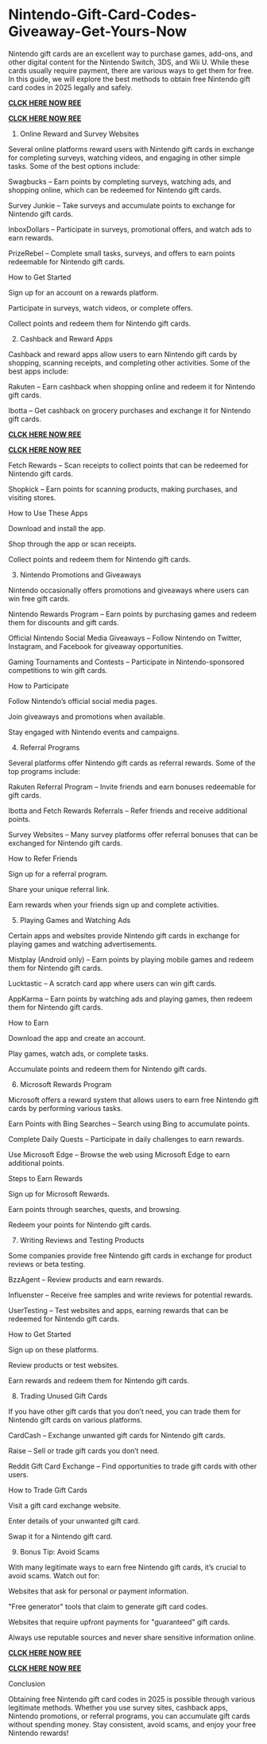 # Nintendo-Gift-Card-Codes-Giveaway-Get-Yours-Now
Nintendo gift cards are an excellent way to purchase games, add-ons, and other digital content for the Nintendo Switch, 3DS, and Wii U. While these cards usually require payment, there are various ways to get them for free. In this guide, we will explore the best methods to obtain free Nintendo gift card codes in 2025 legally and safely.

**[CLCK HERE NOW REE](https://tinyurl.com/nintendocard20)**

**[CLCK HERE NOW REE](https://tinyurl.com/nintendocard20)**

1. Online Reward and Survey Websites

Several online platforms reward users with Nintendo gift cards in exchange for completing surveys, watching videos, and engaging in other simple tasks. Some of the best options include:

Swagbucks – Earn points by completing surveys, watching ads, and shopping online, which can be redeemed for Nintendo gift cards.

Survey Junkie – Take surveys and accumulate points to exchange for Nintendo gift cards.

InboxDollars – Participate in surveys, promotional offers, and watch ads to earn rewards.

PrizeRebel – Complete small tasks, surveys, and offers to earn points redeemable for Nintendo gift cards.

How to Get Started

Sign up for an account on a rewards platform.

Participate in surveys, watch videos, or complete offers.

Collect points and redeem them for Nintendo gift cards.

2. Cashback and Reward Apps

Cashback and reward apps allow users to earn Nintendo gift cards by shopping, scanning receipts, and completing other activities. Some of the best apps include:

Rakuten – Earn cashback when shopping online and redeem it for Nintendo gift cards.

Ibotta – Get cashback on grocery purchases and exchange it for Nintendo gift cards.

**[CLCK HERE NOW REE](https://tinyurl.com/nintendocard20)**

**[CLCK HERE NOW REE](https://tinyurl.com/nintendocard20)**

Fetch Rewards – Scan receipts to collect points that can be redeemed for Nintendo gift cards.

Shopkick – Earn points for scanning products, making purchases, and visiting stores.

How to Use These Apps

Download and install the app.

Shop through the app or scan receipts.

Collect points and redeem them for Nintendo gift cards.

3. Nintendo Promotions and Giveaways

Nintendo occasionally offers promotions and giveaways where users can win free gift cards.

Nintendo Rewards Program – Earn points by purchasing games and redeem them for discounts and gift cards.

Official Nintendo Social Media Giveaways – Follow Nintendo on Twitter, Instagram, and Facebook for giveaway opportunities.

Gaming Tournaments and Contests – Participate in Nintendo-sponsored competitions to win gift cards.

How to Participate

Follow Nintendo’s official social media pages.

Join giveaways and promotions when available.

Stay engaged with Nintendo events and campaigns.

4. Referral Programs

Several platforms offer Nintendo gift cards as referral rewards. Some of the top programs include:

Rakuten Referral Program – Invite friends and earn bonuses redeemable for gift cards.

Ibotta and Fetch Rewards Referrals – Refer friends and receive additional points.

Survey Websites – Many survey platforms offer referral bonuses that can be exchanged for Nintendo gift cards.

How to Refer Friends

Sign up for a referral program.

Share your unique referral link.

Earn rewards when your friends sign up and complete activities.

5. Playing Games and Watching Ads

Certain apps and websites provide Nintendo gift cards in exchange for playing games and watching advertisements.

Mistplay (Android only) – Earn points by playing mobile games and redeem them for Nintendo gift cards.

Lucktastic – A scratch card app where users can win gift cards.

AppKarma – Earn points by watching ads and playing games, then redeem them for Nintendo gift cards.

How to Earn

Download the app and create an account.

Play games, watch ads, or complete tasks.

Accumulate points and redeem them for Nintendo gift cards.

6. Microsoft Rewards Program

Microsoft offers a reward system that allows users to earn free Nintendo gift cards by performing various tasks.

Earn Points with Bing Searches – Search using Bing to accumulate points.

Complete Daily Quests – Participate in daily challenges to earn rewards.

Use Microsoft Edge – Browse the web using Microsoft Edge to earn additional points.

Steps to Earn Rewards

Sign up for Microsoft Rewards.

Earn points through searches, quests, and browsing.

Redeem your points for Nintendo gift cards.

7. Writing Reviews and Testing Products

Some companies provide free Nintendo gift cards in exchange for product reviews or beta testing.

BzzAgent – Review products and earn rewards.

Influenster – Receive free samples and write reviews for potential rewards.

UserTesting – Test websites and apps, earning rewards that can be redeemed for Nintendo gift cards.

How to Get Started

Sign up on these platforms.

Review products or test websites.

Earn rewards and redeem them for Nintendo gift cards.

8. Trading Unused Gift Cards

If you have other gift cards that you don’t need, you can trade them for Nintendo gift cards on various platforms.

CardCash – Exchange unwanted gift cards for Nintendo gift cards.

Raise – Sell or trade gift cards you don’t need.

Reddit Gift Card Exchange – Find opportunities to trade gift cards with other users.

How to Trade Gift Cards

Visit a gift card exchange website.

Enter details of your unwanted gift card.

Swap it for a Nintendo gift card.

9. Bonus Tip: Avoid Scams

With many legitimate ways to earn free Nintendo gift cards, it’s crucial to avoid scams. Watch out for:

Websites that ask for personal or payment information.

"Free generator" tools that claim to generate gift card codes.

Websites that require upfront payments for "guaranteed" gift cards.

Always use reputable sources and never share sensitive information online.

**[CLCK HERE NOW REE](https://tinyurl.com/nintendocard20)**

**[CLCK HERE NOW REE](https://tinyurl.com/nintendocard20)**

Conclusion

Obtaining free Nintendo gift card codes in 2025 is possible through various legitimate methods. Whether you use survey sites, cashback apps, Nintendo promotions, or referral programs, you can accumulate gift cards without spending money. Stay consistent, avoid scams, and enjoy your free Nintendo rewards!
